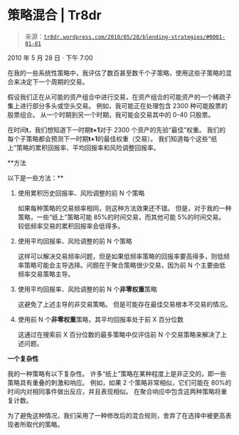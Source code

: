 <!--yml

类别：未分类

日期：2024-05-18 15:33:09

-->

# 策略混合 | Tr8dr

> 来源：[`tr8dr.wordpress.com/2010/05/28/blending-strategies/#0001-01-01`](https://tr8dr.wordpress.com/2010/05/28/blending-strategies/#0001-01-01)

2010 年 5 月 28 日 · 下午 7:00

在我的一些系统性策略中，我评估了数百甚至数千个子策略，使用这些子策略的混合来决定下一个周期的交易。

假设我们正在从可能的资产组合中进行交易，在资产组合的可能资产的一个稀疏子集上进行部分多头或空头交易。 例如，我可能正在处理包含 2300 种可能股票的股票组合。 从一个时期到另一个时期，我可能会交易其中的 0-40 只股票。

在时间**t**，我们想知道下一时期**t+1**对于 2300 个资产的先验“最佳”权重。 我们的每个子策略都会预测下一时期**t+1**的最佳权重（交易）。 我们知道每个这些“纸上”策略的累积回报率、平均回报率和风险调整回报率。

**方法

以下是一些方法：**

1.  使用累积历史回报率、风险调整的前 N 个策略

    如果每种策略的交易频率相同，则这种方法效果还不错。 但是，对于我的一种策略，一些“纸上”策略可能 85%的时间交易，而其他可能 5%的时间交易。 较低频率交易的累积回报率会低得多。

1.  使用平均回报率、风险调整的前 N 个策略

    这样可以解决交易频率问题，但是如果低频率策略的回报率要高得多，则低频率策略可能会主导选择。问题在于聚合策略很少交易，因为前 N 个主要由低频率交易策略主导。

1.  使用平均回报率、风险调整的前 N 个**非零权重**策略

    这避免了上述主导的非交易策略。 但是可能存在最佳交易根本不交易的情况。

1.  使用前 N 个**非零权重**策略，其平均回报率处于前 X 百分位数

    这通过在搜索前 X 百分位数的最多策略中仅评估前 N 个交易策略来解决了上述问题。

**一个复杂性**

我的一种策略有以下复杂性。 许多“纸上”策略在某种程度上是非正交的，即一些策略具有重叠的刺激和响应。 例如，如果 2 个策略非常相似，它们可能在 80%的时间内对相同事件做出反应，并且表现相似。 在聚合响应中包含这两种策略将重复计数。

为了避免这种情况，我们采用了一种修改后的混合规则，舍弃了在选择中被更高表现者所取代的策略。
